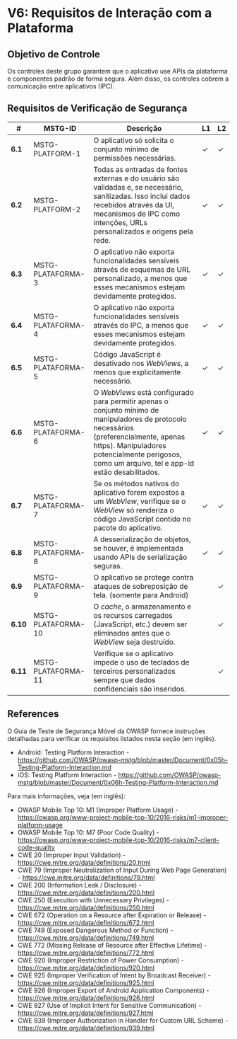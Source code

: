 # V6: Requisitos de Interação com a Plataforma

## Objetivo de Controle

Os controles deste grupo garantem que o aplicativo use APIs da plataforma e componentes padrão de forma segura. Além disso, os controles cobrem a comunicação entre aplicativos (IPC).


## Requisitos de Verificação de Segurança

| # | MSTG-ID | Descrição | L1 | L2 |
| -- | -------- | ---------------------- | - | - |
| **6.1** | MSTG-PLATFORM-1 | O aplicativo só solicita o conjunto mínimo de permissões necessárias. | ✓ | ✓ |
| **6.2** | MSTG-PLATFORM-2 | Todas as entradas de fontes externas e do usuário são validadas e, se necessário, sanitizadas. Isso inclui dados recebidos através da UI, mecanismos de IPC como intenções, URLs personalizados e origens pela rede.| ✓ | ✓ |
| **6.3** | MSTG-PLATAFORMA-3 | O aplicativo não exporta funcionalidades sensíveis através de esquemas de URL personalizado, a menos que esses mecanismos estejam devidamente protegidos. | ✓  |  ✓  |
| **6.4** | MSTG-PLATAFORMA-4 | O aplicativo não exporta funcionalidades sensíveis através do IPC, a menos que esses mecanismos estejam devidamente protegidos. | ✓  |  ✓  |
| **6.5** | MSTG-PLATAFORMA-5 | Código JavaScript é desativado nos _WebViews_, a menos que explicitamente necessário. | ✓  |  ✓  |
| **6.6** | MSTG-PLATAFORMA-6 | O _WebViews_ está configurado para permitir apenas o conjunto mínimo de manipuladores de protocolo necessários (preferencialmente, apenas https). Manipuladores potencialmente perigosos, como um arquivo, tel e app-id estão desabilitados. | ✓  |  ✓  |
| **6.7** | MSTG-PLATAFORMA-7 | Se os métodos nativos do aplicativo forem expostos a um _WebView_, verifique se o _WebView_ só renderiza o código JavaScript contido no pacote do aplicativo. | ✓  |  ✓  |
| **6.8** | MSTG-PLATAFORMA-8 | A desserialização de objetos, se houver, é implementada usando APIs de serialização seguras. | ✓  |  ✓  |
| **6.9** | MSTG-PLATAFORMA-9 | O aplicativo se protege contra ataques de sobreposição de tela. (somente para Android) |  | ✓  |
| **6.10** | MSTG-PLATAFORMA-10 | O _cache_, o armazenamento e os recursos carregados (JavaScript, etc.) devem ser eliminados antes que o _WebView_ seja destruído. |  | ✓  |
| **6.11** | MSTG-PLATAFORMA-11 | Verifique se o aplicativo impede o uso de teclados de terceiros personalizados sempre que dados confidenciais são inseridos. | | ✓  |


## References

O Guia de Teste de Segurança Móvel da OWASP fornece instruções detalhadas para verificar os requisitos listados nesta seção (em inglês).

- Android: Testing Platform Interaction - <https://github.com/OWASP/owasp-mstg/blob/master/Document/0x05h-Testing-Platform-Interaction.md>
- iOS: Testing Platform Interaction - <https://github.com/OWASP/owasp-mstg/blob/master/Document/0x06h-Testing-Platform-Interaction.md>

Para mais informações, veja (em inglês):

- OWASP Mobile Top 10: M1 (Improper Platform Usage) - <https://owasp.org/www-project-mobile-top-10/2016-risks/m1-improper-platform-usage>
- OWASP Mobile Top 10: M7 (Poor Code Quality) - <https://owasp.org/www-project-mobile-top-10/2016-risks/m7-client-code-quality>
- CWE 20 (Improper Input Validation) - <https://cwe.mitre.org/data/definitions/20.html>
- CWE 79 (Improper Neutralization of Input During Web Page Generation) - <https://cwe.mitre.org/data/definitions/79.html>
- CWE 200 (Information Leak / Disclosure) - <https://cwe.mitre.org/data/definitions/200.html>
- CWE 250 (Execution with Unnecessary Privileges) - <https://cwe.mitre.org/data/definitions/250.html>
- CWE 672 (Operation on a Resource after Expiration or Release) - <https://cwe.mitre.org/data/definitions/672.html>
- CWE 749 (Exposed Dangerous Method or Function) - <https://cwe.mitre.org/data/definitions/749.html>
- CWE 772 (Missing Release of Resource after Effective Lifetime) - <https://cwe.mitre.org/data/definitions/772.html>
- CWE 920 (Improper Restriction of Power Consumption) - <https://cwe.mitre.org/data/definitions/920.html>
- CWE 925 (Improper Verification of Intent by Broadcast Receiver) - <https://cwe.mitre.org/data/definitions/925.html>
- CWE 926 (Improper Export of Android Application Components) - <https://cwe.mitre.org/data/definitions/926.html>
- CWE 927 (Use of Implicit Intent for Sensitive Communication) - <https://cwe.mitre.org/data/definitions/927.html>
- CWE 939 (Improper Authorization in Handler for Custom URL Scheme) - <https://cwe.mitre.org/data/definitions/939.html>
